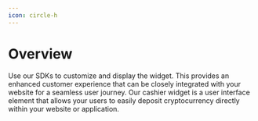 ```yaml
---
icon: circle-h
---
```


# Overview

Use our SDKs to customize and display the widget. This provides an enhanced customer experience that can be closely integrated with your website for a seamless user journey. 
Our cashier widget is a user interface element that allows your users to easily deposit cryptocurrency directly within your website or application.
